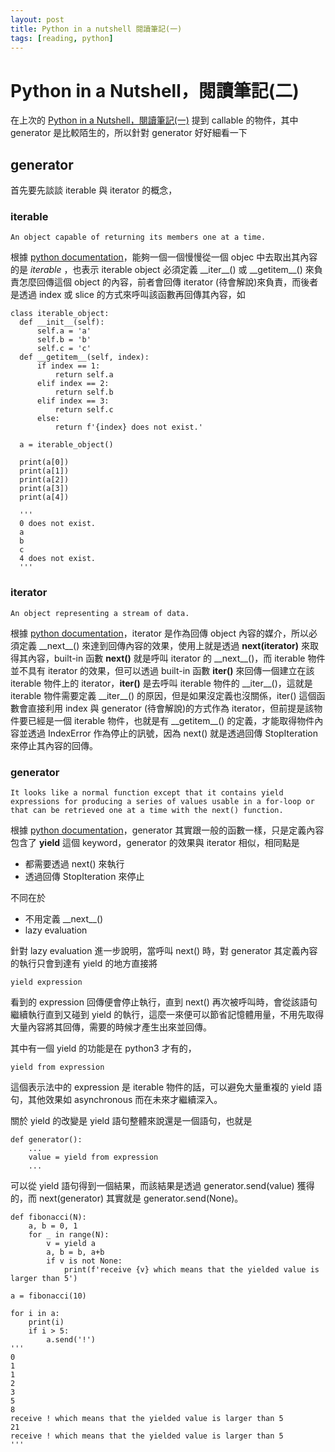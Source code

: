 ```yaml
---
layout: post
title: Python in a nutshell 閱讀筆記(一)
tags: [reading, python]
---
```


# Python in a Nutshell，閱讀筆記(二)

在上次的 [Python in a Nutshell，閱讀筆記(一)](https://kakusikun.github.io/2020-01-24-Python-in-a-Nutshell-1/) 提到 callable 的物件，其中 generator 是比較陌生的，所以針對 generator 好好細看一下

## generator

首先要先談談 iterable 與 iterator 的概念，
### iterable 
  ```text
  An object capable of returning its members one at a time.
  ```
  根據 [python documentation](https://docs.python.org/3/glossary.html#term-iterable)，能夠一個一個慢慢從一個 objec 中去取出其內容的是 *iterable* ，也表示 iterable object 必須定義 \_\_iter__() 或 \_\_getitem__() 來負責怎麼回傳這個 object 的內容，前者會回傳 iterator (待會解說)來負責，而後者是透過 index 或 slice 的方式來呼叫該函數再回傳其內容，如
  ```python=
  class iterable_object:
    def __init__(self):
        self.a = 'a'
        self.b = 'b'
        self.c = 'c'
    def __getitem__(self, index):
        if index == 1:
            return self.a
        elif index == 2:
            return self.b
        elif index == 3:
            return self.c
        else:
            return f'{index} does not exist.'

    a = iterable_object()

    print(a[0])
    print(a[1])
    print(a[2])
    print(a[3])
    print(a[4])
    
    '''
    0 does not exist.
    a
    b
    c
    4 does not exist.
    '''
  ```
### iterator
  ```
  An object representing a stream of data.
  ```
  根據 [python documentation](https://docs.python.org/3/glossary.html#term-iterator)，iterator 是作為回傳 object 內容的媒介，所以必須定義 \_\_next__() 來達到回傳內容的效果，使用上就是透過 **next(iterator)** 來取得其內容，built-in 函數 **next()** 就是呼叫 iterator 的 \_\_next__()，而 iterable 物件並不具有 iterator 的效果，但可以透過 built-in 函數 **iter()** 來回傳一個建立在該 iterable 物件上的 iterator，**iter()** 是去呼叫 iterable 物件的 \_\_iter__()，這就是 iterable 物件需要定義 \_\_iter__() 的原因，但是如果沒定義也沒關係，iter() 這個函數會直接利用 index 與 generator (待會解說)的方式作為 iterator，但前提是該物件要已經是一個 iterable 物件，也就是有 \_\_getitem__() 的定義，才能取得物件內容並透過 IndexError 作為停止的訊號，因為 next() 就是透過回傳 StopIteration 來停止其內容的回傳。

### generator
```
It looks like a normal function except that it contains yield expressions for producing a series of values usable in a for-loop or that can be retrieved one at a time with the next() function.
```
根據 [python documentation](https://docs.python.org/3/glossary.html#term-generator)，generator 其實跟一般的函數一樣，只是定義內容包含了 **yield** 這個 keyword，generator 的效果與 iterator 相似，相同點是
- 都需要透過 next() 來執行
- 透過回傳 StopIteration 來停止

不同在於
- 不用定義 \_\_next__()
- lazy evaluation

針對 lazy evaluation 進一步說明，當呼叫 next() 時，對 generator 其定義內容的執行只會到達有 yield 的地方直接將
```python=
yield expression 
```
看到的 expression 回傳便會停止執行，直到 next() 再次被呼叫時，會從該語句繼續執行直到又碰到 yield 的執行，這麼一來便可以節省記憶體用量，不用先取得大量內容將其回傳，需要的時候才產生出來並回傳。

其中有一個 yield 的功能是在 python3 才有的，
```python=
yield from expression 
```
這個表示法中的 expression 是 iterable 物件的話，可以避免大量重複的 yield 語句，其他效果如 asynchronous 而在未來才繼續深入。

關於 yield 的改變是 yield 語句整體來說還是一個語句，也就是
```python=
def generator():
    ...
    value = yield from expression 
    ...
```
可以從 yield 語句得到一個結果，而該結果是透過 generator.send(value) 獲得的，而 next(generator) 其實就是 generator.send(None)。
```python=
def fibonacci(N):
    a, b = 0, 1
    for _ in range(N):
        v = yield a
        a, b = b, a+b
        if v is not None:
            print(f'receive {v} which means that the yielded value is larger than 5')

a = fibonacci(10)

for i in a:
    print(i)
    if i > 5:
        a.send('!')
'''
0
1
1
2
3
5
8
receive ! which means that the yielded value is larger than 5
21
receive ! which means that the yielded value is larger than 5
'''
```